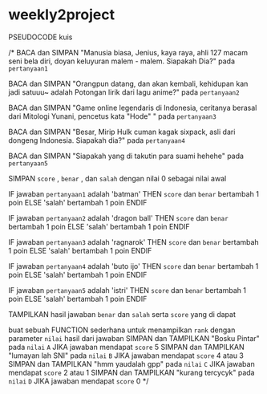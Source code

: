 # weekly2project
PSEUDOCODE kuis

/*
BACA dan SIMPAN "Manusia biasa, Jenius, kaya raya, ahli 127 macam seni bela diri,
doyan keluyuran malem - malem. Siapakah Dia?" pada `pertanyaan1`

BACA dan SIMPAN "Orangpun datang, dan akan kembali,
kehidupan kan jadi satuuu~ adalah Potongan lirik dari lagu anime?" pada `pertanyaan2`

BACA dan SIMPAN "Game online legendaris di Indonesia,
ceritanya berasal dari Mitologi Yunani, pencetus kata "Hode" " pada `pertanyaan3`

BACA dan SIMPAN "Besar, Mirip Hulk cuman kagak sixpack,
asli dari dongeng Indonesia. Siapakah dia?" pada `pertanyaan4`

BACA dan SIMPAN "Siapakah yang di takutin para suami hehehe" pada `pertanyaan5`

SIMPAN `score` , `benar` , dan `salah` dengan nilai 0 sebagai nilai awal

IF jawaban `pertanyaan1` adalah 'batman' THEN
  `score` dan `benar` bertambah 1 poin
ELSE 'salah' bertambah 1 poin
ENDIF

IF jawaban `pertanyaan2` adalah 'dragon ball' THEN
  `score` dan `benar` bertambah 1 poin
ELSE 'salah' bertambah 1 poin
ENDIF

IF jawaban `pertanyaan3` adalah 'ragnarok' THEN
  `score` dan `benar` bertambah 1 poin
ELSE 'salah' bertambah 1 poin
ENDIF

IF jawaban `pertanyaan4` adalah 'buto ijo' THEN
  `score` dan `benar` bertambah 1 poin
ELSE 'salah' bertambah 1 poin
ENDIF

IF jawaban `pertanyaan5` adalah 'istri' THEN
  `score` dan `benar` bertambah 1 poin
ELSE 'salah' bertambah 1 poin
ENDIF

TAMPILKAN hasil jawaban `benar` dan `salah` serta `score` yang di dapat

buat sebuah FUNCTION sederhana untuk menampilkan `rank` dengan parameter `nilai` hasil dari jawaban
SIMPAN dan TAMPILKAN "Bosku Pintar" pada `nilai` `A` JIKA jawaban mendapat `score` 5
SIMPAN dan TAMPILKAN "lumayan lah SNI" pada `nilai` `B` JIKA jawaban mendapat `score` 4 atau 3
SIMPAN dan TAMPILKAN "hmm yaudalah gpp" pada `nilai` `C` JIKA jawaban mendapat `score` 2 atau 1
SIMPAN dan TAMPILKAN "kurang tercycyk" pada `nilai` `D` JIKA jawaban mendapat `score` 0
*/
